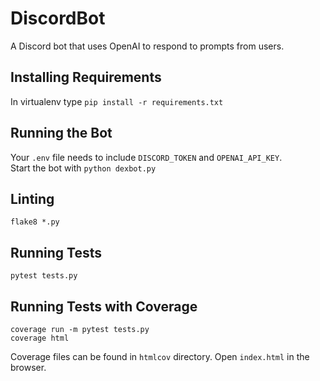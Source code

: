 # DiscordBot

A Discord bot that uses OpenAI to respond to prompts from users.

## Installing Requirements
In virtualenv type `pip install -r requirements.txt`

## Running the Bot
Your `.env` file needs to include `DISCORD_TOKEN` and `OPENAI_API_KEY`.  
Start the bot with `python dexbot.py`

## Linting
`flake8 *.py`

## Running Tests
`pytest tests.py`

## Running Tests with Coverage

```
coverage run -m pytest tests.py
coverage html
```
Coverage files can be found in `htmlcov` directory. Open `index.html` in the browser.
